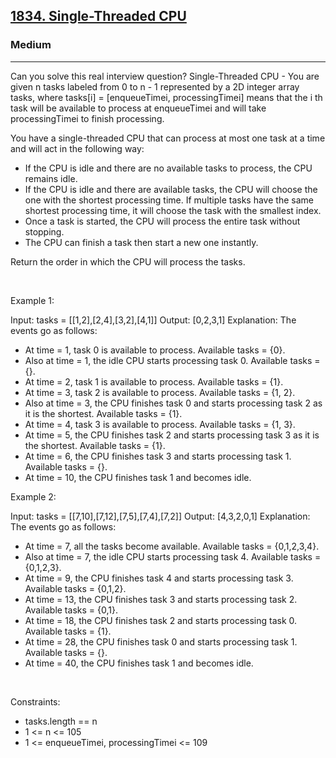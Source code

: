 <h2><a href="https://leetcode.com/problems/single-threaded-cpu/">1834. Single-Threaded CPU</a></h2><h3>Medium</h3><hr>Can you solve this real interview question? Single-Threaded CPU - You are given n tasks labeled from 0 to n - 1 represented by a 2D integer array tasks, where tasks[i] = [enqueueTimei, processingTimei] means that the i th task will be available to process at enqueueTimei and will take processingTimei to finish processing.

You have a single-threaded CPU that can process at most one task at a time and will act in the following way:

 * If the CPU is idle and there are no available tasks to process, the CPU remains idle.
 * If the CPU is idle and there are available tasks, the CPU will choose the one with the shortest processing time. If multiple tasks have the same shortest processing time, it will choose the task with the smallest index.
 * Once a task is started, the CPU will process the entire task without stopping.
 * The CPU can finish a task then start a new one instantly.

Return the order in which the CPU will process the tasks.

 

Example 1:


Input: tasks = [[1,2],[2,4],[3,2],[4,1]]
Output: [0,2,3,1]
Explanation: The events go as follows: 
- At time = 1, task 0 is available to process. Available tasks = {0}.
- Also at time = 1, the idle CPU starts processing task 0. Available tasks = {}.
- At time = 2, task 1 is available to process. Available tasks = {1}.
- At time = 3, task 2 is available to process. Available tasks = {1, 2}.
- Also at time = 3, the CPU finishes task 0 and starts processing task 2 as it is the shortest. Available tasks = {1}.
- At time = 4, task 3 is available to process. Available tasks = {1, 3}.
- At time = 5, the CPU finishes task 2 and starts processing task 3 as it is the shortest. Available tasks = {1}.
- At time = 6, the CPU finishes task 3 and starts processing task 1. Available tasks = {}.
- At time = 10, the CPU finishes task 1 and becomes idle.


Example 2:


Input: tasks = [[7,10],[7,12],[7,5],[7,4],[7,2]]
Output: [4,3,2,0,1]
Explanation: The events go as follows:
- At time = 7, all the tasks become available. Available tasks = {0,1,2,3,4}.
- Also at time = 7, the idle CPU starts processing task 4. Available tasks = {0,1,2,3}.
- At time = 9, the CPU finishes task 4 and starts processing task 3. Available tasks = {0,1,2}.
- At time = 13, the CPU finishes task 3 and starts processing task 2. Available tasks = {0,1}.
- At time = 18, the CPU finishes task 2 and starts processing task 0. Available tasks = {1}.
- At time = 28, the CPU finishes task 0 and starts processing task 1. Available tasks = {}.
- At time = 40, the CPU finishes task 1 and becomes idle.


 

Constraints:

 * tasks.length == n
 * 1 <= n <= 105
 * 1 <= enqueueTimei, processingTimei <= 109